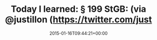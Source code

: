 ---
retweeted: false
source: <a href="http://corebird.baedert.org" rel="nofollow">Corebird</a>
entities:
  hashtags: []
  symbols: []
  user_mentions:
  - name: Justillon.de
    screen_name: justillon
    indices:
    - '57'
    - '67'
    id_str: '2660665446'
    id: '2660665446'
  urls:
  - url: http://t.co/wZqCTcTaLE
    expanded_url: http://dejure.org/gesetze/StGB/199.html
    display_url: dejure.org/gesetze/StGB/1…
    indices:
    - '29'
    - '51'
display_text_range:
- '0'
- '68'
favorite_count: '1'
id_str: '556024146413780992'
truncated: false
retweet_count: '1'
id: '556024146413780992'
possibly_sensitive: false
created_at: Fri Jan 16 09:44:21 +0000 2015
favorited: false
full_text: 'Today I learned: § 199 StGB:  (via [@justillon](https://twitter.com/justillon))'
lang: en
quote_url: http://dejure.org/gesetze/StGB/199.html
tags:
- pesos/twitter
date: '2015-01-16T09:44:21+00:00'
src: https://twitter.com/bascht/status/556024146413780992
original_url: https://twitter.com/bascht/status/556024146413780992
type: twitter_tweet
text: 'Today I learned: § 199 StGB:  (via [@justillon](https://twitter.com/justillon))'
title: 'Today I learned: § 199 StGB:  (via @justillon (https://twitter.com/just'

---